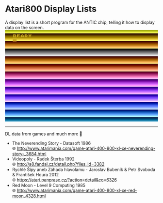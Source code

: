 # Atari800 Display Lists
A display list is a short program for the ANTIC chip, telling it how to display data on the screen.
![bench](https://raw.githubusercontent.com/pedromagician/Atari800-Display-Lists/main/pic/rainbow.png)

- - -

DL data from games and much more :rainbow:

- The Neverending Story - Datasoft 1986 \
  :globe_with_meridians: http://www.atarimania.com/game-atari-400-800-xl-xe-neverending-story-_3684.html
- Videopoly - Radek Šterba 1992 \
  :globe_with_meridians: http://a8.fandal.cz/detail.php?files_id=3382
- Rychlé Šípy aneb Záhada hlavolamu - Jaroslav Bubeník & Petr Svoboda & František Houra 2012 \
  :globe_with_meridians: https://atari.panprase.cz/?action=detail&co=6326
- Red Moon - Level 9 Computing 1985 \
  :globe_with_meridians: http://www.atarimania.com/game-atari-400-800-xl-xe-red-moon_4328.html

